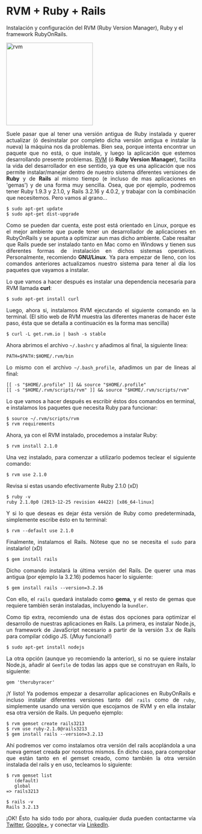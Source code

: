 RVM + Ruby + Rails
==================

Instalación y configuración del RVM (Ruby Version Manager), Ruby y el framework RubyOnRails.

<img src="http://tomonrails.files.wordpress.com/2014/02/rvm.png" alt="rvm" width="230" height="220" class="aligncenter size-full wp-image-162" />

<p align="justify">Suele pasar que al tener una versión antigua de Ruby instalada y querer actualizar (ó desinstalar por completo dicha versión antigua e instalar la nueva) la máquina nos da problemas. Bien sea, porque intenta encontrar un paquete que no está, o que instale, y luego la aplicación que estemos desarrollando presente problemas. <a href="http://rvm.io" title="RVM" target="_blank">RVM</a> (ó <strong>Ruby Version Manager</strong>), facilita la vida del desarrollador en ese sentido, ya que es una aplicación que nos permite instalar/manejar dentro de nuestro sistema diferentes versiones de <strong>Ruby</strong> y de <strong>Rails</strong> al mismo tiempo (e incluso de mas aplicaciones en 'gemas') y de una forma muy sencilla. Osea, que por ejemplo, podremos tener Ruby 1.9.3 y 2.1.0, y Rails 3.2.16 y 4.0.2, y trabajar con la combinación que necesitemos. Pero vamos al grano...</p>

<pre><code>$ sudo apt-get update
$ sudo apt-get dist-upgrade</code></pre>

<p align="justify">Como se pueden dar cuenta, este post está orientado en Linux, porque es el mejor ambiente que puede tener un desarrollador de aplicaciones en RubyOnRails y se apunta a optimizar aun mas dicho ambiente. Cabe resaltar que Rails puede ser instalado tanto en Mac como en Windows y tienen sus diferentes formas de instalación en dichos sistemas operativos. Personalmente, recomiendo <strong>GNU/Linux</strong>. Ya para empezar de lleno, con los comandos anteriores actualizamos nuestro sistema para tener al día los paquetes que vayamos a instalar.</p>

<p align="justify">Lo que vamos a hacer después es instalar una dependencia necesaria para RVM llamada <strong>curl</strong>:</p>

<pre><code>$ sudo apt-get install curl</code></pre>

<p align="justify">Luego, ahora si, instalamos RVM ejecutando el siguiente comando en la terminal. (El sitio web de RVM muestra las diferentes maneras de hacer éste paso, ésta que se detalla a continuación es la forma mas sencilla)</p>

<pre><code>$ curl -L get.rvm.io | bash -s stable</code></pre>

<p align="justify">Ahora abrimos el archivo <code>~/.bashrc</code> y añadimos al final, la siguiente linea:</p>

<pre><code>PATH=$PATH:$HOME/.rvm/bin</code></pre>

<p align="justify">Lo mismo con el archivo <code>~/.bash_profile</code>, añadimos un par de lineas al final:</p>

<pre><code>[[ -s "$HOME/.profile" ]] && source "$HOME/.profile"
[[ -s "$HOME/.rvm/scripts/rvm" ]] && source "$HOME/.rvm/scripts/rvm"</code></pre>

<p align="justify">Lo que vamos a hacer después es escribir éstos dos comandos en terminal, e instalamos los paquetes que necesita Ruby para funcionar:</p>

<pre><code>$ source ~/.rvm/scripts/rvm
$ rvm requirements</code></pre>

<p align="justify">Ahora, ya con el RVM instalado, procedemos a instalar Ruby:</p>

<pre><code>$ rvm install 2.1.0</code></pre>

<p align="justify">Una vez instalado, para comenzar a utilizarlo podemos teclear el siguiente comando:</p>

<pre><code>$ rvm use 2.1.0</code></pre>

<p align="justify">Revisa si estas usando efectivamente Ruby 2.1.0 (xD)</p>

<pre><code>$ ruby -v
ruby 2.1.0p0 (2013-12-25 revision 44422) [x86_64-linux]</code></pre>

<p align="justify">Y si lo que deseas es dejar ésta versión de Ruby como predeterminada, simplemente escribe ésto en tu terminal:</p>

<pre><code>$ rvm --default use 2.1.0</code></pre>

<p align="justify">Finalmente, instalamos el Rails. Nótese que no se necesita el <code>sudo</code> para instalarlo! (xD)</p>

<pre><code>$ gem install rails</code></pre>

<p align="justify">Dicho comando instalará la última versión del Rails. De querer una mas antigua (por ejemplo la 3.2.16) podemos hacer lo siguiente:</p>

<pre><code>$ gem install rails --version=3.2.16</code></pre>

<p align="justify">Con ello, el <code>rails</code> quedará instalado como <strong>gema</strong>, y el resto de gemas que requiere también serán instaladas, incluyendo la <code>bundler</code>.</p>

<p align="justify">Como tip extra, recomiendo una de éstas dos opciones para optimizar el desarrollo de nuestras aplicaciones en Rails. La primera, es instalar Node.js, un framework de JavaScript necesario a partir de la versión 3.x de Rails para compilar código JS. (¡Muy funcional!)</p>

<pre><code>$ sudo apt-get install nodejs</code></pre>

<p align="justify">La otra opción (aunque yo recomiendo la anterior), si no se quiere instalar Node.js, añadir al <code>Gemfile</code> de todas las apps que se construyan en Rails, lo siguiente:</p>

<pre><code>gem 'therubyracer'</code></pre>

<p align="justify">¡Y listo! Ya podemos empezar a desarrollar aplicaciones en RubyOnRails e incluso instalar diferentes versiones tanto del <code>rails</code> como de <code>ruby</code>, simplemente usando una versión que escojamos de RVM y en ella instalar esa otra versión de Rails. Un pequeño ejemplo:</p>

<pre><code>$ rvm gemset create rails3213
$ rvm use ruby-2.1.0@rails3213
$ gem install rails --version=3.2.13</code></pre>

<p align="justify">Ahí podremos ver como instalamos otra versión del rails acoplándola a una nueva gemset creada por nosotros mismos. En dicho caso, para comprobar que están tanto en el gemset creado, como también la otra versión instalada del rails y en uso, tecleamos lo siguiente:</p>

<pre><code>$ rvm gemset list
   (default)
   global
=> rails3213

$ rails -v
Rails 3.2.13</code></pre>

<p align="justify">¡OK! Ésto ha sido todo por ahora, cualquier duda pueden contactarme vía <a href="http://twitter.com/repadev" title="twitter" target="_blank">Twitter</a>, <a href="http://gplus.to/repadev" title="googleplus" target="_blank">Google+</a>, y conectar vía <a href="http://co.linkedin.com/in/IngRafaPA" title="linkedin" target="_blank">LinkedIn</a>.
